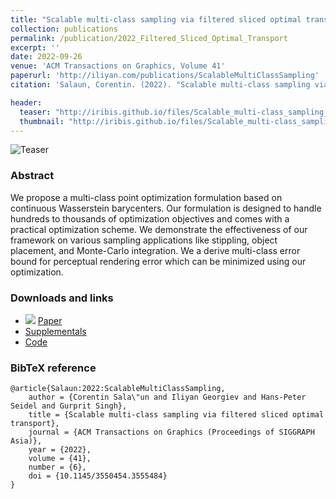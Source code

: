 ```yaml
---
title: "Scalable multi-class sampling via filtered sliced optimal transport"
collection: publications
permalink: /publication/2022_Filtered_Sliced_Optimal_Transport
excerpt: ''
date: 2022-09-26
venue: 'ACM Transactions on Graphics, Volume 41'
paperurl: 'http://iliyan.com/publications/ScalableMultiClassSampling'
citation: 'Salaun, Corentin. (2022). "Scalable multi-class sampling via filtered sliced optimal transport" <i>ACM Transactions on Graphics, Volume 41</i>.'

header:
  teaser: "http://iribis.github.io/files/Scalable_multi-class_sampling_via_filtered_sliced_optimal_transport/teaser.jpg"
  thumbnail: "http://iribis.github.io/files/Scalable_multi-class_sampling_via_filtered_sliced_optimal_transport/thumbnail.svg"
---
```


![Teaser](http://iribis.github.io/files/Scalable_multi-class_sampling_via_filtered_sliced_optimal_transport/teaser.jpg)

### Abstract

We propose a multi-class point optimization formulation based on continuous Wasserstein barycenters. Our formulation is designed to handle hundreds to thousands of optimization objectives and comes with a practical optimization scheme. We demonstrate the effectiveness of our framework on various sampling applications like stippling, object placement, and Monte-Carlo integration. We a derive multi-class error bound for perceptual rendering error which can be minimized using our optimization.


### Downloads and links
- <img idth="50px" src="http://iribis.github.io/assets/fonts/file-pdf-solid.svg"> [Paper](http://iribis.github.io/files/Scalable_multi-class_sampling_via_filtered_sliced_optimal_transport/Scalable_multi-class_sampling_via_filtered_sliced_optimal_transport.pdf)<br />
- <i class="fas fa-fw fa-link" aria-hidden="true"></i> [Supplementals](http://iribis.github.io/extra/FSOT/index.html)<br />
- <i class="fab fa-fw fa-github" aria-hidden="true"></i> [Code](https://github.com/iribis/filtered-sliced-optimal-transport)

### BibTeX reference

    @article{Salaun:2022:ScalableMultiClassSampling,
        author = {Corentin Sala\"un and Iliyan Georgiev and Hans-Peter Seidel and Gurprit Singh},
        title = {Scalable multi-class sampling via filtered sliced optimal transport},
        journal = {ACM Transactions on Graphics (Proceedings of SIGGRAPH Asia)},
        year = {2022},
        volume = {41},
        number = {6},
        doi = {10.1145/3550454.3555484}
    }

